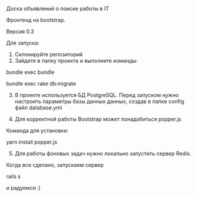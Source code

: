 Доска объявлений о поиске работы в IT

Фронтенд на bootstrap.

Версия 0.3

Для запуска:

1. Склонируйте репозиторий
2. Зайдите в папку проекта и выполните команды:
  
bundle exec bundle

bundle exec rake db:migrate

3. В проекте используется БД PostgreSQL. Перед запуском нужно настроить параметры базы данных данных, создав в папке config файл database.yml

4. Для корректной работы Bootstrap может понадобиться popper.js

Команда для установки:

yarn install popper.js

5. Для работы фоновых задач нужно локально запустить сервер Redis.

Когда все сделано, запускаем сервер 

rails s

и радуемся :)

